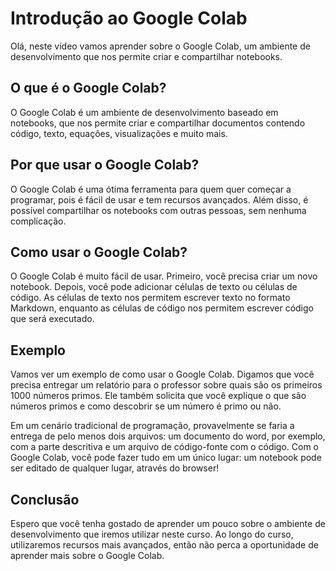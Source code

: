 
# Introdução ao Google Colab

Olá, neste vídeo vamos aprender sobre o Google Colab, um ambiente de desenvolvimento que nos permite criar e compartilhar notebooks.

## O que é o Google Colab?

O Google Colab é um ambiente de desenvolvimento baseado em notebooks, que nos permite criar e compartilhar documentos contendo código, texto, equações, visualizações e muito mais.

## Por que usar o Google Colab?

O Google Colab é uma ótima ferramenta para quem quer começar a programar, pois é fácil de usar e tem recursos avançados. Além disso, é possível compartilhar os notebooks com outras pessoas, sem nenhuma complicação.

## Como usar o Google Colab?

O Google Colab é muito fácil de usar. Primeiro, você precisa criar um novo notebook. Depois, você pode adicionar células de texto ou células de código. As células de texto nos permitem escrever texto no formato Markdown, enquanto as células de código nos permitem escrever código que será executado.

## Exemplo

Vamos ver um exemplo de como usar o Google Colab. Digamos que você precisa entregar um relatório para o professor sobre quais são os primeiros 1000 números primos. Ele também solicita que você explique o que são números primos e como descobrir se um número é primo ou não.

Em um cenário tradicional de programação, provavelmente se faria a entrega de pelo menos dois arquivos: um documento do word, por exemplo, com a parte descritiva e um arquivo de código-fonte com o código. Com o Google Colab, você pode fazer tudo em um único lugar: um notebook pode ser editado de qualquer lugar, através do browser!

## Conclusão

Espero que você tenha gostado de aprender um pouco sobre o ambiente de desenvolvimento que iremos utilizar neste curso. Ao longo do curso, utilizaremos recursos mais avançados, então não perca a oportunidade de aprender mais sobre o Google Colab.